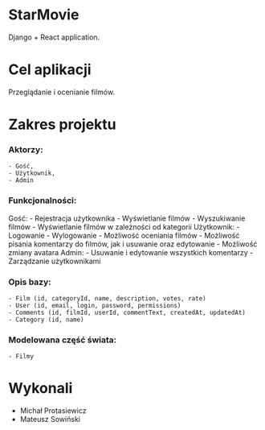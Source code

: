 # StarMovie
  Django + React application.

# Cel aplikacji
  Przeglądanie i ocenianie filmów.

# Zakres projektu
  ### Aktorzy:
    - Gość,
    - Użytkownik,
    - Admin

  ### Funkcjonalności:
  Gość:
    - Rejestracja użytkownika
    - Wyświetlanie filmów
    - Wyszukiwanie filmów
    - Wyświetlanie filmów w zależności od kategorii
  Użytkownik:
    - Logowanie
    - Wylogowanie
    - Możliwość oceniania filmów
    - Możliwość pisania komentarzy do filmów, jak i usuwanie oraz edytowanie
    - Możliwość zmiany avatara
  Admin:
    - Usuwanie i edytowanie wszystkich komentarzy
    - Zarządzanie użytkownikami

  ### Opis bazy:
    - Film (id, categoryId, name, description, votes, rate)
    - User (id, email, login, password, permissions)
    - Comments (id, filmId, userId, commentText, createdAt, updatedAt)
    - Category (id, name)

  ### Modelowana część świata:
    - Filmy

# Wykonali
  - Michał Protasiewicz
  - Mateusz Sowiński
